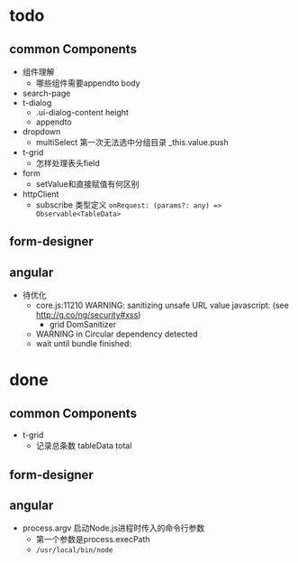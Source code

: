 # todo
## common Components
+ 组件理解
	+ 哪些组件需要appendto body
+ search-page
+ t-dialog
	+ .ui-dialog-content height
	+ appendto
+ dropdown
	+ multiSelect 第一次无法选中分组目录  _this.value.push
+ t-grid
	+ 怎样处理表头field
+ form
	+ setValue和直接赋值有何区别
+ httpClient
	+ subscribe 类型定义 `onRequest: (params?: any) => Observable<TableData>`

## form-designer
## angular
+ 待优化
	+ core.js:11210 WARNING: sanitizing unsafe URL value javascript: (see http://g.co/ng/security#xss)
		+ grid DomSanitizer
	+ WARNING in Circular dependency detected
	+ wait until bundle finished:




# done
## common Components
+ t-grid
	+ 记录总条数 tableData total

## form-designer
## angular
+ process.argv 启动Node.js进程时传入的命令行参数 
	+ 第一个参数是process.execPath
	+ `/usr/local/bin/node`